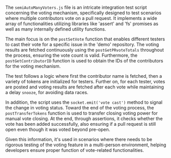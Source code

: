 The `semiAutoManyVoters.js` file is an intricate integration test script concerning the voting mechanism, specifically designed to test scenarios where multiple contributors vote on a pull request. It implements a wide array of functionalities utilizing libraries like 'assert' and 'fs' promises as well as many internally defined utility functions.

The main focus is on the `postSetVote` function that enables different testers to cast their vote for a specific issue in the 'demo' repository. The voting results are fetched continuously using the `postGetPRvoteTotals` throughout the process, ensuring the vote count is valid. Furthermore, the `postGetContributorID` function is used to obtain the IDs of the contributors for the voting mechanism.

The test follows a logic where first the contributor name is fetched, then a variety of tokens are initialized for testers. Further on, for each tester, votes are posted and voting results are fetched after each vote while maintaining a delay `snooze`, for avoiding data races.

In addition, the script uses the `socket.emit('vote cast')` method to signal the change in voting status. Toward the end of the voting process, the `postTransferTokens` function is used to transfer closing voting power for manual vote closing. At the end, through assertions, it checks whether the vote has been added successfully, also ensuring if a pull request is still open even though it was voted beyond pre-open.

Given this information, it's used in scenarios where there needs to be rigorous testing of the voting feature in a multi-person environment, helping developers ensure proper function of vote-related functionalities.